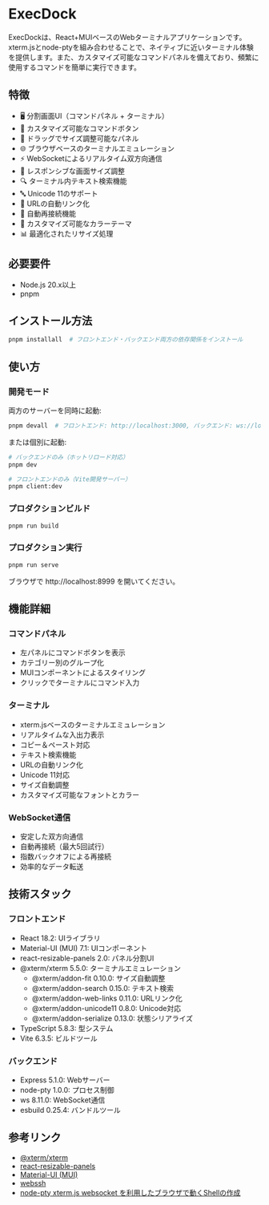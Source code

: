 # ExecDock

ExecDockは、React+MUIベースのWebターミナルアプリケーションです。xterm.jsとnode-ptyを組み合わせることで、ネイティブに近いターミナル体験を提供します。また、カスタマイズ可能なコマンドパネルを備えており、頻繁に使用するコマンドを簡単に実行できます。

## 特徴

- 🖥️ 分割画面UI（コマンドパネル + ターミナル）
- 🎯 カスタマイズ可能なコマンドボタン
- 📏 ドラッグでサイズ調整可能なパネル
- 🌐 ブラウザベースのターミナルエミュレーション
- ⚡ WebSocketによるリアルタイム双方向通信
- 📱 レスポンシブな画面サイズ調整
- 🔍 ターミナル内テキスト検索機能
- 🔤 Unicode 11のサポート
- 🔗 URLの自動リンク化
- 🔄 自動再接続機能
- 🎨 カスタマイズ可能なカラーテーマ
- 📊 最適化されたリサイズ処理

## 必要要件

- Node.js 20.x以上
- pnpm

## インストール方法

```bash
pnpm installall  # フロントエンド・バックエンド両方の依存関係をインストール
```

## 使い方

### 開発モード

両方のサーバーを同時に起動:
```bash
pnpm devall  # フロントエンド: http://localhost:3000, バックエンド: ws://localhost:8999
```

または個別に起動:
```bash
# バックエンドのみ（ホットリロード対応）
pnpm dev

# フロントエンドのみ（Vite開発サーバー）
pnpm client:dev
```

### プロダクションビルド

```bash
pnpm run build
```

### プロダクション実行

```bash
pnpm run serve
```

ブラウザで http://localhost:8999 を開いてください。

## 機能詳細

### コマンドパネル
- 左パネルにコマンドボタンを表示
- カテゴリー別のグループ化
- MUIコンポーネントによるスタイリング
- クリックでターミナルにコマンド入力

### ターミナル
- xterm.jsベースのターミナルエミュレーション
- リアルタイムな入出力表示
- コピー＆ペースト対応
- テキスト検索機能
- URLの自動リンク化
- Unicode 11対応
- サイズ自動調整
- カスタマイズ可能なフォントとカラー

### WebSocket通信
- 安定した双方向通信
- 自動再接続（最大5回試行）
- 指数バックオフによる再接続
- 効率的なデータ転送

## 技術スタック

### フロントエンド
- React 18.2: UIライブラリ
- Material-UI (MUI) 7.1: UIコンポーネント
- react-resizable-panels 2.0: パネル分割UI
- @xterm/xterm 5.5.0: ターミナルエミュレーション
  - @xterm/addon-fit 0.10.0: サイズ自動調整
  - @xterm/addon-search 0.15.0: テキスト検索
  - @xterm/addon-web-links 0.11.0: URLリンク化
  - @xterm/addon-unicode11 0.8.0: Unicode対応
  - @xterm/addon-serialize 0.13.0: 状態シリアライズ
- TypeScript 5.8.3: 型システム
- Vite 6.3.5: ビルドツール

### バックエンド
- Express 5.1.0: Webサーバー
- node-pty 1.0.0: プロセス制御
- ws 8.11.0: WebSocket通信
- esbuild 0.25.4: バンドルツール

## 参考リンク

- [@xterm/xterm](https://github.com/xtermjs/xterm.js)
- [react-resizable-panels](https://github.com/bvaughn/react-resizable-panels)
- [Material-UI (MUI)](https://mui.com/)
- [webssh](https://github.com/dews/webssh)
- [node-pty xterm.js websocket を利用したブラウザで動くShellの作成](https://tech-blog.s-yoshiki.com/entry/294)
